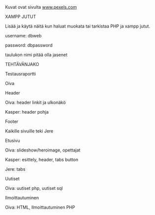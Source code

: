 Kuvat ovat sivulta www.pexels.com

XAMPP JUTUT

Lisää ja käytä näitä kun haluat muokata tai tarkistaa PHP ja xampp jutut.

username: dbweb

password: dbpassword

taulukon nimi pitää olla jasenet

TEHTÄVÄNJAKO

Testausraportti

Oiva

Header

Oiva: header linkit ja ulkonäkö

Kasper: header pohja

Footer

Kaikille sivuille teki Jere

Etusivu

Oiva: slideshow/heroimage, opettajat

Kasper: esittely, header, tabs button

Jere: tabs

Uutiset

Oiva: uutiset php, uutiset sql

Ilmoittautuminen

Oiva: HTML, Ilmoittautuminen PHP
